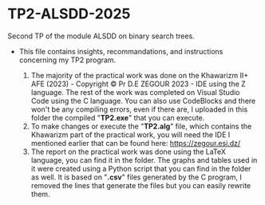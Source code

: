 # TP2-ALSDD-2025
Second TP of the module ALSDD on binary search trees.

- This file contains insights, recommandations, and instructions concerning my TP2 program.
  
  1. The majority of the practical work was done on the Khawarizm II+ AFE (2023) - Copyright © Pr D.E ZEGOUR 2023 - IDE using the Z language. The rest of the work was completed on Visual Studio Code using the C language. You can also use CodeBlocks and there won't be any compiling errors, even if there are, I uploaded in this folder the compiled "**TP2.exe**" that you can execute.
  2. To make changes or execute the "**TP2.alg**" file, which contains the Khawarizm part of the practical work, you will need the IDE I mentioned earlier that can be found here: https://zegour.esi.dz/
  3. The report on the practical work was done using the LaTeX language, you can find it in the folder. The graphs and tables used in it were created using a Python script that you can find in the folder as well. It is based on "**.csv**" files generated by the C program, I removed the lines that generate the files but you can easily rewrite them.
